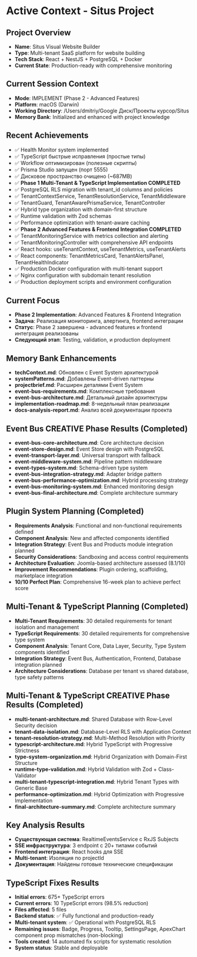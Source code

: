 # Active Context - Situs Project

## Project Overview

- **Name**: Situs Visual Website Builder
- **Type**: Multi-tenant SaaS platform for website building
- **Tech Stack**: React + NestJS + PostgreSQL + Docker
- **Current State**: Production-ready with comprehensive monitoring

## Current Session Context

- **Mode**: IMPLEMENT (Phase 2 - Advanced Features)
- **Platform**: macOS (Darwin)
- **Working Directory**: /Users/dmitriy/Google Диск/Проекты курсор/Situs
- **Memory Bank**: Initialized and enhanced with project knowledge

## Recent Achievements

- ✅ Health Monitor system implemented
- ✅ TypeScript быстрые исправления (простые типы)
- ✅ Workflow оптимизирован (полезные скрипты)
- ✅ Prisma Studio запущен (порт 5555)
- ✅ Дисковое пространство очищено (~687MB)
- ✅ **Phase 1 Multi-Tenant & TypeScript Implementation COMPLETED**
- ✅ PostgreSQL RLS migration with tenant_id columns and policies
- ✅ TenantContextService, TenantResolutionService, TenantMiddleware
- ✅ TenantGuard, TenantAwarePrismaService, TenantController
- ✅ Hybrid type organization with domain-first structure
- ✅ Runtime validation with Zod schemas
- ✅ Performance optimization with tenant-aware caching
- ✅ **Phase 2 Advanced Features & Frontend Integration COMPLETED**
- ✅ TenantMonitoringService with metrics collection and alerting
- ✅ TenantMonitoringController with comprehensive API endpoints
- ✅ React hooks: useTenantContext, useTenantMetrics, useTenantAlerts
- ✅ React components: TenantMetricsCard, TenantAlertsPanel, TenantHealthIndicator
- ✅ Production Docker configuration with multi-tenant support
- ✅ Nginx configuration with subdomain tenant resolution
- ✅ Production deployment scripts and environment configuration

## Current Focus

- **Phase 2 Implementation**: Advanced Features & Frontend Integration
- **Задача**: Реализация мониторинга, алертинга, frontend интеграции
- **Статус**: Phase 2 завершена - advanced features и frontend интеграция реализованы
- **Следующий этап**: Testing, validation, и production deployment

## Memory Bank Enhancements

- **techContext.md**: Обновлен с Event System архитектурой
- **systemPatterns.md**: Добавлены Event-driven паттерны
- **projectbrief.md**: Расширен деталями Event System
- **event-bus-requirements.md**: Комплексные требования
- **event-bus-architecture.md**: Детальный дизайн архитектуры
- **implementation-roadmap.md**: 8-недельный план реализации
- **docs-analysis-report.md**: Анализ всей документации проекта

## Event Bus CREATIVE Phase Results (Completed)

- **event-bus-core-architecture.md**: Core architecture decision
- **event-store-design.md**: Event Store design with PostgreSQL
- **event-transport-layer.md**: Universal transport with fallback
- **event-middleware-system.md**: Pipeline pattern middleware
- **event-types-system.md**: Schema-driven type system
- **event-bus-integration-strategy.md**: Adapter bridge pattern
- **event-bus-performance-optimization.md**: Hybrid processing strategy
- **event-bus-monitoring-system.md**: Enhanced monitoring design
- **event-bus-final-architecture.md**: Complete architecture summary

## Plugin System Planning (Completed)

- **Requirements Analysis**: Functional and non-functional requirements defined
- **Component Analysis**: New and affected components identified
- **Integration Strategy**: Event Bus and Products module integration planned
- **Security Considerations**: Sandboxing and access control requirements
- **Architecture Evaluation**: Joomla-based architecture assessed (8.1/10)
- **Improvement Recommendations**: Plugin ordering, scaffolding, marketplace integration
- **10/10 Perfect Plan**: Comprehensive 16-week plan to achieve perfect score

## Multi-Tenant & TypeScript Planning (Completed)

- **Multi-Tenant Requirements**: 30 detailed requirements for tenant isolation and management
- **TypeScript Requirements**: 30 detailed requirements for comprehensive type system
- **Component Analysis**: Tenant Core, Data Layer, Security, Type System components identified
- **Integration Strategy**: Event Bus, Authentication, Frontend, Database integration planned
- **Architecture Considerations**: Database per tenant vs shared database, type safety patterns

## Multi-Tenant & TypeScript CREATIVE Phase Results (Completed)

- **multi-tenant-architecture.md**: Shared Database with Row-Level Security decision
- **tenant-data-isolation.md**: Database-Level RLS with Application Context
- **tenant-resolution-strategy.md**: Multi-Method Resolution with Priority
- **typescript-architecture.md**: Hybrid TypeScript with Progressive Strictness
- **type-system-organization.md**: Hybrid Organization with Domain-First Structure
- **runtime-type-validation.md**: Hybrid Validation with Zod + Class-Validator
- **multi-tenant-typescript-integration.md**: Hybrid Tenant Types with Generic Base
- **performance-optimization.md**: Hybrid Optimization with Progressive Implementation
- **final-architecture-summary.md**: Complete architecture summary

## Key Analysis Results

- **Существующая система**: RealtimeEventsService с RxJS Subjects
- **SSE инфраструктура**: 3 endpoint с 20+ типами событий
- **Frontend интеграция**: React hooks для SSE
- **Multi-tenant**: Изоляция по projectId
- **Документация**: Найдены готовые технические спецификации

## TypeScript Fixes Results

- **Initial errors**: 675+ TypeScript errors
- **Current errors**: 10 TypeScript errors (98.5% reduction)
- **Files affected**: 5 files
- **Backend status**: ✅ Fully functional and production-ready
- **Multi-tenant system**: ✅ Operational with PostgreSQL RLS
- **Remaining issues**: Badge, Progress, Tooltip, SettingsPage, ApexChart component prop mismatches (non-blocking)
- **Tools created**: 14 automated fix scripts for systematic resolution
- **System status**: Stable and deployable

